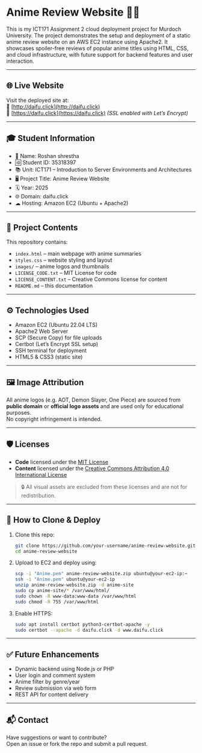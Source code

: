 # Anime Review Website 🎌✨

This is my ICT171 Assignment 2 cloud deployment project for Murdoch University. The project demonstrates the setup and deployment of a static anime review website on an AWS EC2 instance using Apache2. It showcases spoiler-free reviews of popular anime titles using HTML, CSS, and cloud infrastructure, with future support for backend features and user interaction.

---

## 🌐 Live Website

Visit the deployed site at:  
🔗 [http://daifu.click](http://daifu.click)  
🔐 [https://daifu.click](https://daifu.click) *(SSL enabled with Let’s Encrypt)*

---

## 🎓 Student Information

- 👤 Name: Roshan shrestha  
- 🆔 Student ID: 35318397  
- 📚 Unit: ICT171 – Introduction to Server Environments and Architectures  
- 🖥 Project Title: Anime Review Website  
- 🗓 Year: 2025  
- 🌐 Domain: daifu.click  
- ☁ Hosting: Amazon EC2 (Ubuntu + Apache2)

---

## 📁 Project Contents

This repository contains:

- `index.html` – main webpage with anime summaries
- `styles.css` – website styling and layout
- `images/` – anime logos and thumbnails
- `LICENSE_CODE.txt` – MIT License for code
- `LICENSE_CONTENT.txt` – Creative Commons license for content
- `README.md` – this documentation

---

## ⚙ Technologies Used

- Amazon EC2 (Ubuntu 22.04 LTS)
- Apache2 Web Server
- SCP (Secure Copy) for file uploads
- Certbot (Let’s Encrypt SSL setup)
- SSH terminal for deployment
- HTML5 & CSS3 (static site)

---

## 🖼 Image Attribution

All anime logos (e.g. AOT, Demon Slayer, One Piece) are sourced from **public domain** or **official logo assets** and are used only for educational purposes.  
No copyright infringement is intended.

---

## 🛡 Licenses

- **Code** licensed under the [MIT License](LICENSE_CODE.txt)
- **Content** licensed under the [Creative Commons Attribution 4.0 International License](LICENSE_CONTENT.txt)

> 🔒 All visual assets are excluded from these licenses and are not for redistribution.

---

## 📂 How to Clone & Deploy

1. Clone this repo:
   ```bash
   git clone https://github.com/your-username/anime-review-website.git
   cd anime-review-website
   ```

2. Upload to EC2 and deploy using:
   ```bash
   scp -i "Anime.pem" anime-review-website.zip ubuntu@your-ec2-ip:~
   ssh -i "Anime.pem" ubuntu@your-ec2-ip
   unzip anime-review-website.zip -d anime-site
   sudo cp anime-site/* /var/www/html/
   sudo chown -R www-data:www-data /var/www/html
   sudo chmod -R 755 /var/www/html
   ```

3. Enable HTTPS:
   ```bash
   sudo apt install certbot python3-certbot-apache -y
   sudo certbot --apache -d daifu.click -d www.daifu.click
   ```

---

## ✅ Future Enhancements

- Dynamic backend using Node.js or PHP
- User login and comment system
- Anime filter by genre/year
- Review submission via web form
- REST API for content delivery

---

## 📬 Contact

Have suggestions or want to contribute?  
Open an issue or fork the repo and submit a pull request.
